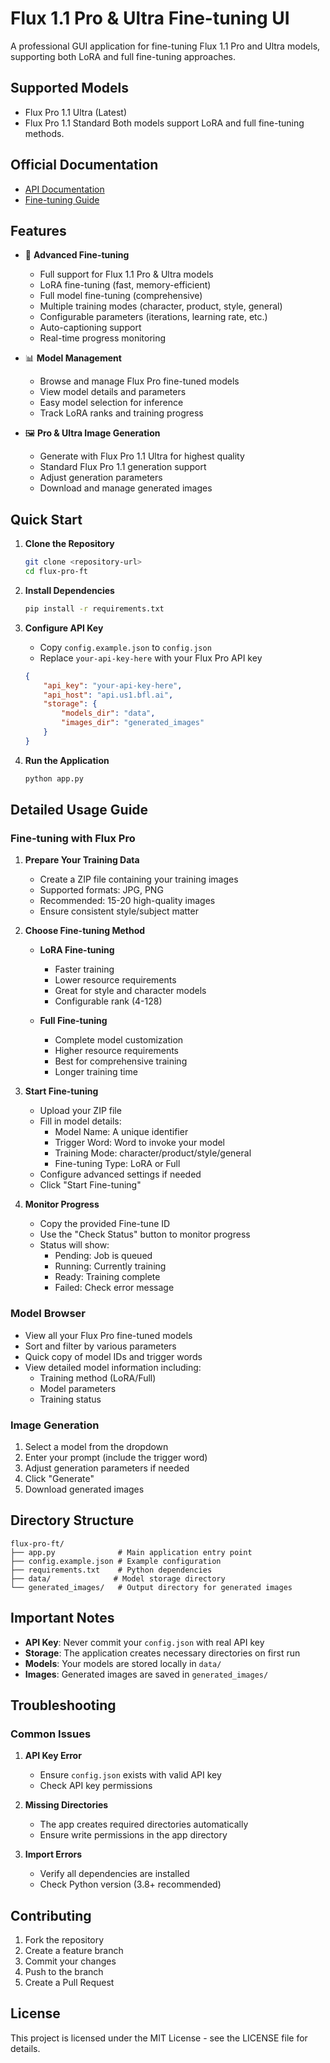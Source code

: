 # Flux 1.1 Pro & Ultra Fine-tuning UI

A professional GUI application for fine-tuning Flux 1.1 Pro and Ultra models, supporting both LoRA and full fine-tuning approaches.

## Supported Models
- Flux Pro 1.1 Ultra (Latest)
- Flux Pro 1.1 Standard
Both models support LoRA and full fine-tuning methods.

## Official Documentation
- [API Documentation](https://api.us1.bfl.ai/scalar#tag/tasks/POST/v1/finetune)
- [Fine-tuning Guide](https://docs.bfl.ml/finetuning/)

## Features

- 🎯 **Advanced Fine-tuning**
  - Full support for Flux 1.1 Pro & Ultra models
  - LoRA fine-tuning (fast, memory-efficient)
  - Full model fine-tuning (comprehensive)
  - Multiple training modes (character, product, style, general)
  - Configurable parameters (iterations, learning rate, etc.)
  - Auto-captioning support
  - Real-time progress monitoring

- 📊 **Model Management**
  - Browse and manage Flux Pro fine-tuned models
  - View model details and parameters
  - Easy model selection for inference
  - Track LoRA ranks and training progress

- 🖼️ **Pro & Ultra Image Generation**
  - Generate with Flux Pro 1.1 Ultra for highest quality
  - Standard Flux Pro 1.1 generation support
  - Adjust generation parameters
  - Download and manage generated images

## Quick Start

1. **Clone the Repository**
   ```bash
   git clone <repository-url>
   cd flux-pro-ft
   ```

2. **Install Dependencies**
   ```bash
   pip install -r requirements.txt
   ```

3. **Configure API Key**
   - Copy `config.example.json` to `config.json`
   - Replace `your-api-key-here` with your Flux Pro API key
   ```json
   {
       "api_key": "your-api-key-here",
       "api_host": "api.us1.bfl.ai",
       "storage": {
           "models_dir": "data",
           "images_dir": "generated_images"
       }
   }
   ```

4. **Run the Application**
   ```bash
   python app.py
   ```

## Detailed Usage Guide

### Fine-tuning with Flux Pro

1. **Prepare Your Training Data**
   - Create a ZIP file containing your training images
   - Supported formats: JPG, PNG
   - Recommended: 15-20 high-quality images
   - Ensure consistent style/subject matter

2. **Choose Fine-tuning Method**
   - **LoRA Fine-tuning**
     - Faster training
     - Lower resource requirements
     - Great for style and character models
     - Configurable rank (4-128)

   - **Full Fine-tuning**
     - Complete model customization
     - Higher resource requirements
     - Best for comprehensive training
     - Longer training time

3. **Start Fine-tuning**
   - Upload your ZIP file
   - Fill in model details:
     - Model Name: A unique identifier
     - Trigger Word: Word to invoke your model
     - Training Mode: character/product/style/general
     - Fine-tuning Type: LoRA or Full
   - Configure advanced settings if needed
   - Click "Start Fine-tuning"

4. **Monitor Progress**
   - Copy the provided Fine-tune ID
   - Use the "Check Status" button to monitor progress
   - Status will show:
     - Pending: Job is queued
     - Running: Currently training
     - Ready: Training complete
     - Failed: Check error message

### Model Browser

- View all your Flux Pro fine-tuned models
- Sort and filter by various parameters
- Quick copy of model IDs and trigger words
- View detailed model information including:
  - Training method (LoRA/Full)
  - Model parameters
  - Training status

### Image Generation

1. Select a model from the dropdown
2. Enter your prompt (include the trigger word)
3. Adjust generation parameters if needed
4. Click "Generate"
5. Download generated images

## Directory Structure

```
flux-pro-ft/
├── app.py              # Main application entry point
├── config.example.json # Example configuration
├── requirements.txt    # Python dependencies
├── data/              # Model storage directory
└── generated_images/   # Output directory for generated images
```

## Important Notes

- **API Key**: Never commit your `config.json` with real API key
- **Storage**: The application creates necessary directories on first run
- **Models**: Your models are stored locally in `data/`
- **Images**: Generated images are saved in `generated_images/`

## Troubleshooting

### Common Issues

1. **API Key Error**
   - Ensure `config.json` exists with valid API key
   - Check API key permissions

2. **Missing Directories**
   - The app creates required directories automatically
   - Ensure write permissions in the app directory

3. **Import Errors**
   - Verify all dependencies are installed
   - Check Python version (3.8+ recommended)

## Contributing

1. Fork the repository
2. Create a feature branch
3. Commit your changes
4. Push to the branch
5. Create a Pull Request

## License

This project is licensed under the MIT License - see the LICENSE file for details. 